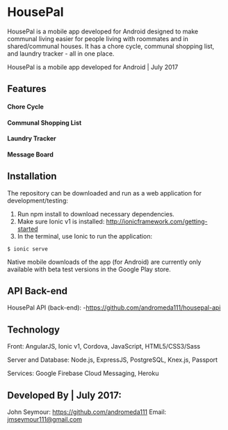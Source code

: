 HousePal
=====================

HousePal is a mobile app developed for Android designed to make communal living easier for people living with roommates and in shared/communal houses. It has a chore cycle, communal shopping list, and laundry tracker - all in one place.

HousePal is a mobile app developed for Android | July 2017


## Features


#### Chore Cycle


#### Communal Shopping List


#### Laundry Tracker


#### Message Board


## Installation

The repository can be downloaded and run as a web application for development/testing:

1. Run npm install to download necessary dependencies.
2. Make sure Ionic v1 is installed: http://ionicframework.com/getting-started
3. In the terminal, use Ionic to run the application:
```
$ ionic serve
```

Native mobile downloads of the app (for Android) are currently only available with beta test versions in the Google Play store.

## API Back-end

HousePal API (back-end):
-https://github.com/andromeda111/housepal-api

## Technology
Front:
AngularJS, Ionic v1, Cordova, JavaScript, HTML5/CSS3/Sass

Server and Database:
Node.js, ExpressJS, PostgreSQL, Knex.js, Passport

Services:
Google Firebase Cloud Messaging, Heroku

## Developed By | July 2017:

John Seymour: https://github.com/andromeda111
Email: jmseymour111@gmail.com
